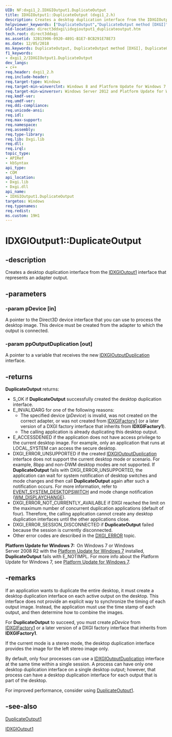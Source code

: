 ```yaml
---
UID: NF:dxgi1_2.IDXGIOutput1.DuplicateOutput
title: IDXGIOutput1::DuplicateOutput (dxgi1_2.h)
description: Creates a desktop duplication interface from the IDXGIOutput1 interface that represents an adapter output.helpviewer_keywords: ["DuplicateOutput","DuplicateOutput method [DXGI]","DuplicateOutput method [DXGI]","IDXGIOutput1 interface","IDXGIOutput1 interface [DXGI]","DuplicateOutput method","IDXGIOutput1.DuplicateOutput","IDXGIOutput1::DuplicateOutput","direct3ddxgi.idxgioutput1_duplicateoutput","dxgi1_2/IDXGIOutput1::DuplicateOutput"]
old-location: direct3ddxgi\idxgioutput1_duplicateoutput.htm
tech.root: direct3ddxgi
ms.assetid: 32B13906-0920-4891-B1E7-BCB291E78E73
ms.date: 12/05/2018
ms.keywords: DuplicateOutput, DuplicateOutput method [DXGI], DuplicateOutput method [DXGI],IDXGIOutput1 interface, IDXGIOutput1 interface [DXGI],DuplicateOutput method, IDXGIOutput1.DuplicateOutput, IDXGIOutput1::DuplicateOutput, direct3ddxgi.idxgioutput1_duplicateoutput, dxgi1_2/IDXGIOutput1::DuplicateOutput
f1_keywords:
- dxgi1_2/IDXGIOutput1.DuplicateOutput
dev_langs:
- c++
req.header: dxgi1_2.h
req.include-header: 
req.target-type: Windows
req.target-min-winverclnt: Windows 8 and Platform Update for Windows 7 [desktop apps only]
req.target-min-winversvr: Windows Server 2012 and Platform Update for Windows Server 2008 R2 [desktop apps only]
req.kmdf-ver: 
req.umdf-ver: 
req.ddi-compliance: 
req.unicode-ansi: 
req.idl: 
req.max-support: 
req.namespace: 
req.assembly: 
req.type-library: 
req.lib: Dxgi.lib
req.dll: 
req.irql: 
topic_type:
- APIRef
- kbSyntax
api_type:
- COM
api_location:
- Dxgi.lib
- Dxgi.dll
api_name:
- IDXGIOutput1.DuplicateOutput
targetos: Windows
req.typenames: 
req.redist: 
ms.custom: 19H1
---
```


# IDXGIOutput1::DuplicateOutput


## -description


Creates a desktop duplication interface from the <a href="https://docs.microsoft.com/windows/desktop/api/dxgi1_2/nn-dxgi1_2-idxgioutput1">IDXGIOutput1</a> interface that represents an adapter output.


## -parameters




### -param pDevice [in]

A pointer to the Direct3D device interface that you can use to process the desktop image. This device must be created from the adapter to which the output is connected.


### -param ppOutputDuplication [out]

A pointer to a variable that receives the new <a href="https://docs.microsoft.com/windows/desktop/api/dxgi1_2/nn-dxgi1_2-idxgioutputduplication">IDXGIOutputDuplication</a> interface.


## -returns



<b>DuplicateOutput</b> returns:
        <ul>
<li>S_OK if <b>DuplicateOutput</b> successfully created the desktop duplication interface.</li>
<li>E_INVALIDARG for one of the following reasons: <ul>
<li>The specified device (<i>pDevice</i>) is invalid, was not created on the correct adapter, or was not created from <a href="https://docs.microsoft.com/windows/desktop/api/dxgi/nn-dxgi-idxgifactory1">IDXGIFactory1</a> (or a later version of a DXGI factory interface that inherits from <b>IDXGIFactory1</b>).</li>
<li>The calling application is already duplicating this desktop output.</li>
</ul>
</li>
<li>E_ACCESSDENIED if the application does not have access privilege  to the current desktop image.  For example, only an application that runs at LOCAL_SYSTEM can access the secure desktop.</li>
<li>DXGI_ERROR_UNSUPPORTED if the created <a href="https://docs.microsoft.com/windows/desktop/api/dxgi1_2/nn-dxgi1_2-idxgioutputduplication">IDXGIOutputDuplication</a> interface does not support the current desktop mode or scenario.  For example, 8bpp and non-DWM desktop modes are not supported. If <b>DuplicateOutput</b> fails with DXGI_ERROR_UNSUPPORTED, the application can wait for system notification of desktop switches and mode changes and then call <b>DuplicateOutput</b> again after such a notification occurs.  For more information, refer to <a href="https://docs.microsoft.com/windows/desktop/WinAuto/event-constants">EVENT_SYSTEM_DESKTOPSWITCH</a> and mode change notification (<a href="https://docs.microsoft.com/windows/desktop/gdi/wm-displaychange">WM_DISPLAYCHANGE</a>). </li>
<li>DXGI_ERROR_NOT_CURRENTLY_AVAILABLE if DXGI reached the limit on the maximum number of concurrent duplication applications (default of four). Therefore, the calling application cannot create any desktop duplication interfaces until the other applications close.</li>
<li>DXGI_ERROR_SESSION_DISCONNECTED if <b>DuplicateOutput</b> failed because the session is currently disconnected.</li>
<li>Other error codes are described in the <a href="https://docs.microsoft.com/windows/desktop/direct3ddxgi/dxgi-error">DXGI_ERROR</a> topic.</li>
</ul>


<b>Platform Update for Windows 7:  </b>On Windows 7 or Windows Server 2008 R2 with the <a href="https://support.microsoft.com/help/2670838">Platform Update for Windows 7</a> installed, <b>DuplicateOutput</b> fails with E_NOTIMPL. For more info about the Platform Update for Windows 7, see <a href="https://docs.microsoft.com/windows/desktop/direct3darticles/platform-update-for-windows-7">Platform Update for Windows 7</a>. 




## -remarks



If an application wants to duplicate the entire desktop, it must create a desktop duplication interface on each active output on the desktop. This interface does not provide an explicit way to synchronize the timing of each output image. Instead, the application must use the time stamp of each output, and then determine how to combine the images.

For <b>DuplicateOutput</b> to succeed, you must create <i>pDevice</i> from <a href="https://docs.microsoft.com/windows/desktop/api/dxgi/nn-dxgi-idxgifactory1">IDXGIFactory1</a> or a later version of a DXGI factory interface that inherits from <b>IDXGIFactory1</b>.

If the current mode is a stereo mode, the desktop duplication interface provides the image for the left stereo image only.

By default, only four processes can use a <a href="https://docs.microsoft.com/windows/desktop/api/dxgi1_2/nn-dxgi1_2-idxgioutputduplication">IDXGIOutputDuplication</a> interface at the same time within a single session. A process can have only one desktop duplication interface on a single desktop output; however, that process can have a desktop duplication interface for each output that is part of the desktop. 

For improved performance, consider using <a href="https://docs.microsoft.com/windows/desktop/api/dxgi1_5/nf-dxgi1_5-idxgioutput5-duplicateoutput1">DuplicateOutput1</a>.




## -see-also




<a href="https://docs.microsoft.com/windows/desktop/api/dxgi1_5/nf-dxgi1_5-idxgioutput5-duplicateoutput1">DuplicateOutput1</a>



<a href="https://docs.microsoft.com/windows/desktop/api/dxgi1_2/nn-dxgi1_2-idxgioutput1">IDXGIOutput1</a>
 

 

